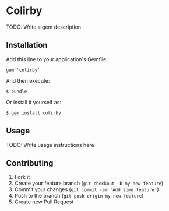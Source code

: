 # Colirby

TODO: Write a gem description

## Installation

Add this line to your application's Gemfile:

    gem 'colirby'

And then execute:

    $ bundle

Or install it yourself as:

    $ gem install colirby

## Usage

TODO: Write usage instructions here

## Contributing

1. Fork it
2. Create your feature branch (`git checkout -b my-new-feature`)
3. Commit your changes (`git commit -am 'Add some feature'`)
4. Push to the branch (`git push origin my-new-feature`)
5. Create new Pull Request
